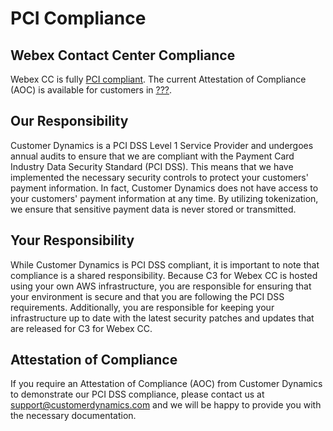 # PCI Compliance

## Webex Contact Center Compliance

Webex CC is fully [PCI compliant](https://portal-v2.wxcc-us1.cisco.com/ccone-help-new/webexcc_t_add-global-variable.html#!webexcc_c_pci-compliance.html). The current Attestation of Compliance (AOC) is available for customers in [???](https://webex.com).

## Our Responsibility

Customer Dynamics is a PCI DSS Level 1 Service Provider and undergoes annual audits to ensure that we are compliant with the Payment Card Industry Data Security Standard (PCI DSS). This means that we have implemented the necessary security controls to protect your customers' payment information. In fact, Customer Dynamics does not have access to your customers' payment information at any time. By utilizing tokenization, we ensure that sensitive payment data is never stored or transmitted.

## Your Responsibility

While Customer Dynamics is PCI DSS compliant, it is important to note that compliance is a shared responsibility. Because C3 for Webex CC is hosted using your own AWS infrastructure, you are responsible for ensuring that your environment is secure and that you are following the PCI DSS requirements. Additionally, you are responsible for keeping your infrastructure up to date with the latest security patches and updates that are released for C3 for Webex CC.

## Attestation of Compliance

If you require an Attestation of Compliance (AOC) from Customer Dynamics to demonstrate our PCI DSS compliance, please contact us at [support@customerdynamics.com](mailto:support@customerdynamics.com) and we will be happy to provide you with the necessary documentation.
